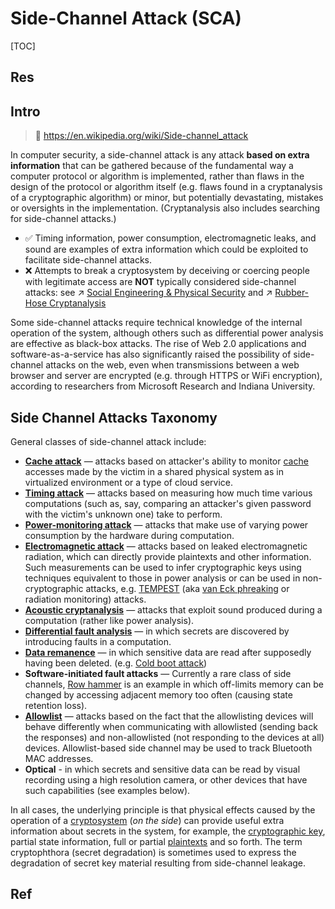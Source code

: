 # Side-Channel Attack (SCA)

[TOC]



## Res


## Intro
> 🔗 https://en.wikipedia.org/wiki/Side-channel_attack

In computer security, a side-channel attack is any attack **based on extra information** that can be gathered because of the fundamental way a computer protocol or algorithm is implemented, rather than flaws in the design of the protocol or algorithm itself (e.g. flaws found in a cryptanalysis of a cryptographic algorithm) or minor, but potentially devastating, mistakes or oversights in the implementation. (Cryptanalysis also includes searching for side-channel attacks.) 
- ✅ Timing information, power consumption, electromagnetic leaks, and sound are examples of extra information which could be exploited to facilitate side-channel attacks.
- ❌ Attempts to break a cryptosystem by deceiving or coercing people with legitimate access are **NOT** typically considered side-channel attacks: see ↗ [Social Engineering & Physical Security](../../../⛈️%20Risk%20Management/🐗%20Cybersecurity%20Threats%20&%20Attacks/Social%20Engineering%20&%20Physical%20Security/Social%20Engineering%20&%20Physical%20Security.md) and ↗ [Rubber-Hose Cryptanalysis](../../../🚬%20Cryptology/🤮%20Cryptanalysis/Rubber-Hose%20Cryptanalysis.md) 

Some side-channel attacks require technical knowledge of the internal operation of the system, although others such as differential power analysis are effective as black-box attacks. The rise of Web 2.0 applications and software-as-a-service has also significantly raised the possibility of side-channel attacks on the web, even when transmissions between a web browser and server are encrypted (e.g. through HTTPS or WiFi encryption), according to researchers from Microsoft Research and Indiana University.



## Side Channel Attacks Taxonomy
General classes of side-channel attack include:
- **[Cache attack](https://en.wikipedia.org/wiki/Cache_timing_attack "Cache timing attack")** — attacks based on attacker's ability to monitor [cache](https://en.wikipedia.org/wiki/Cache_(computing) "Cache (computing)") accesses made by the victim in a shared physical system as in virtualized environment or a type of cloud service.
- **[Timing attack](https://en.wikipedia.org/wiki/Timing_attack "Timing attack")** — attacks based on measuring how much time various computations (such as, say, comparing an attacker's given password with the victim's unknown one) take to perform.
- **[Power-monitoring attack](https://en.wikipedia.org/wiki/Power_analysis "Power analysis")** — attacks that make use of varying power consumption by the hardware during computation.
- **[Electromagnetic attack](https://en.wikipedia.org/wiki/Electromagnetic_attack "Electromagnetic attack")** — attacks based on leaked electromagnetic radiation, which can directly provide plaintexts and other information. Such measurements can be used to infer cryptographic keys using techniques equivalent to those in power analysis or can be used in non-cryptographic attacks, e.g. [TEMPEST](https://en.wikipedia.org/wiki/Tempest_(codename) "Tempest (codename)") (aka [van Eck phreaking](https://en.wikipedia.org/wiki/Van_Eck_phreaking "Van Eck phreaking") or radiation monitoring) attacks.
- **[Acoustic cryptanalysis](https://en.wikipedia.org/wiki/Acoustic_cryptanalysis "Acoustic cryptanalysis")** — attacks that exploit sound produced during a computation (rather like power analysis).
- **[Differential fault analysis](https://en.wikipedia.org/wiki/Differential_fault_analysis "Differential fault analysis")** — in which secrets are discovered by introducing faults in a computation.
- **[Data remanence](https://en.wikipedia.org/wiki/Data_remanence "Data remanence")** — in which sensitive data are read after supposedly having been deleted. (e.g. [Cold boot attack](https://en.wikipedia.org/wiki/Cold_boot_attack "Cold boot attack"))
- **Software-initiated fault attacks** — Currently a rare class of side channels, [Row hammer](https://en.wikipedia.org/wiki/Row_hammer "Row hammer") is an example in which off-limits memory can be changed by accessing adjacent memory too often (causing state retention loss).
- **[Allowlist](https://en.wikipedia.org/wiki/Allowlist "Allowlist")** — attacks based on the fact that the allowlisting devices will behave differently when communicating with allowlisted (sending back the responses) and non-allowlisted (not responding to the devices at all) devices. Allowlist-based side channel may be used to track Bluetooth MAC addresses.
- **Optical** - in which secrets and sensitive data can be read by visual recording using a high resolution camera, or other devices that have such capabilities (see examples below).

In all cases, the underlying principle is that physical effects caused by the operation of a [cryptosystem](https://en.wikipedia.org/wiki/Cryptosystem "Cryptosystem") (_on the side_) can provide useful extra information about secrets in the system, for example, the [cryptographic key](https://en.wikipedia.org/wiki/Cryptographic_key "Cryptographic key"), partial state information, full or partial [plaintexts](https://en.wikipedia.org/wiki/Plaintext "Plaintext") and so forth. The term cryptophthora (secret degradation) is sometimes used to express the degradation of secret key material resulting from side-channel leakage.



## Ref
[Side-channel Attack | Wikipedia]: https://en.wikipedia.org/wiki/Side-channel_attack
[简单来看看什么是侧信道攻击 | CSDN]: https://blog.csdn.net/weixin_45264425/article/details/130611071

